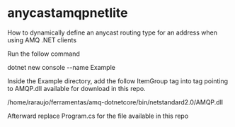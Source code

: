 # anycastamqpnetlite
How to dynamically define an anycast routing type for an address when using AMQ .NET clients


Run the follow command

dotnet new console --name Example

Inside the Example directory, add the follow ItemGroup tag into <Project> tag pointing to AMQP.dll available for download in this repo.

<ItemGroup>
  <Reference Include="AMQP">
          <HintPath>/home/raraujo/ferramentas/amq-dotnetcore/bin/netstandard2.0/AMQP.dll</HintPath>
  </Reference>
</ItemGroup>

Afterward replace Program.cs for the file available in this repo
